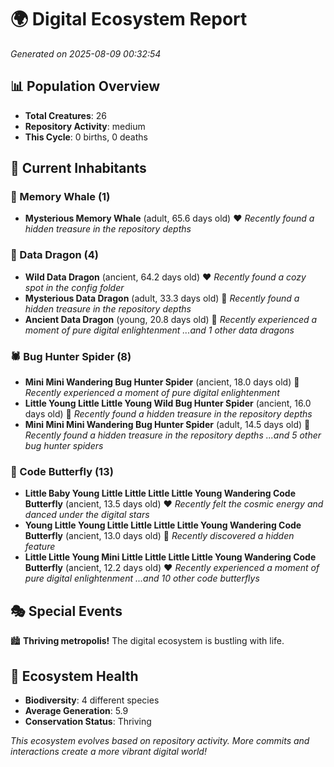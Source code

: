# 🌍 Digital Ecosystem Report
*Generated on 2025-08-09 00:32:54*

## 📊 Population Overview
- **Total Creatures**: 26
- **Repository Activity**: medium
- **This Cycle**: 0 births, 0 deaths

## 👥 Current Inhabitants

### 🐋 Memory Whale (1)
- **Mysterious Memory Whale** (adult, 65.6 days old) ❤️
  *Recently found a hidden treasure in the repository depths*

### 🐉 Data Dragon (4)
- **Wild Data Dragon** (ancient, 64.2 days old) ❤️
  *Recently found a cozy spot in the config folder*
- **Mysterious Data Dragon** (adult, 33.3 days old) 💛
  *Recently found a hidden treasure in the repository depths*
- **Ancient Data Dragon** (young, 20.8 days old) 💛
  *Recently experienced a moment of pure digital enlightenment*
  *...and 1 other data dragons*

### 🕷️ Bug Hunter Spider (8)
- **Mini Mini Wandering Bug Hunter Spider** (ancient, 18.0 days old) 💛
  *Recently experienced a moment of pure digital enlightenment*
- **Little Young Little Little Young Wild Bug Hunter Spider** (ancient, 16.0 days old) 💚
  *Recently found a hidden treasure in the repository depths*
- **Mini Mini Mini Wandering Bug Hunter Spider** (adult, 14.5 days old) 💛
  *Recently found a hidden treasure in the repository depths*
  *...and 5 other bug hunter spiders*

### 🦋 Code Butterfly (13)
- **Little Baby Young Little Little Little Little Young Wandering Code Butterfly** (ancient, 13.5 days old) ❤️
  *Recently felt the cosmic energy and danced under the digital stars*
- **Young Little Young Little Little Little Little Young Wandering Code Butterfly** (ancient, 13.0 days old) 💛
  *Recently discovered a hidden feature*
- **Little Little Young Mini Little Little Little Little Young Wandering Code Butterfly** (ancient, 12.2 days old) ❤️
  *Recently experienced a moment of pure digital enlightenment*
  *...and 10 other code butterflys*

## 🎭 Special Events

🏙️ **Thriving metropolis!** The digital ecosystem is bustling with life.

## 🔬 Ecosystem Health
- **Biodiversity**: 4 different species
- **Average Generation**: 5.9
- **Conservation Status**: Thriving

*This ecosystem evolves based on repository activity. More commits and interactions create a more vibrant digital world!*